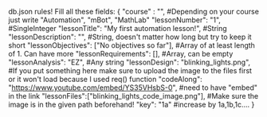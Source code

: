 db.json rules!
Fill all these fields:
{
"course" : "", #Depending on your course just write "Automation", "mBot", "MathLab"
"lessonNumber": "1", #SingleInteger
"lessonTitle": "My first automation lesson!", #String
"lessonDescription": "", #String, doesn't matter how long but try to keep it short
"lessonObjectives": ["No objectives so far"], #Array of at least length of 1. Can have more
"lessonRequirements": [], #Array, can be empty
"lessonAnalysis": "EZ", #Any string
"lessonDesign": "blinking_lights.png", #If you put something here make sure to upload the image to the files first or it won't load because I used req() function
"codeAlong": "https://www.youtube.com/embed/YS35VHsbS-0", #need to have "embed" in the link
"lessonFiles":["blinking_lights_code_image.png"], #Make sure the image is in the given path beforehand!
"key": "1a" #increase by 1a,1b,1c....
}
